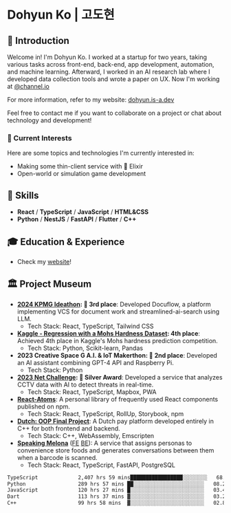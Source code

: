 # Dohyun Ko | 고도현

## 🧶 Introduction
Welcome in! I'm Dohyun Ko. I worked at a startup for two years, taking various tasks across front-end, back-end, app development, automation, and machine learning. Afterward, I worked in an AI research lab where I developed data collection tools and wrote a paper on UX. Now I'm working at [@channel.io](https://github.com/channel-io)

For more information, refer to my website: [dohyun.is-a.dev](https://dohyun.is-a.dev)

Feel free to contact me if you want to collaborate on a project or chat about technology and development!

### 🌱 Current Interests
Here are some topics and technologies I'm currently interested in:
- Making some thin-client service with 🧪 Elixir
- Open-world or simulation game development

## 🌟 Skills
- **React** / **TypeScript** / **JavaScript** / **HTML&CSS**
- **Python** / **NestJS** / **FastAPI** / **Flutter** / **C++**

## 🎓 Education & Experience
- Check my [website](https://dohyun.is-a.dev)!
  
## 🏛️ Project Museum
- **[2024 KPMG Ideathon](https://github.com/gist-optima): 🥉 3rd place**: Developed Docuflow, a platform implementing VCS for document work and streamlined-ai-search using LLM.
  - Tech Stack: React, TypeScript, Tailwind CSS
- **[Kaggle - Regression with a Mohs Hardness Dataset](https://www.kaggle.com/competitions/playground-series-s3e25): 4th place**: Achieved 4th place in Kaggle's Mohs hardness prediction competition.
  - Tech Stack: Python, Scikit-learn, Pandas
- **2023 Creative Space G A.I. & IoT Makerthon: 🥈 2nd place**: Developed an AI assistant combining GPT-4 API and Raspberry Pi.
  - Tech Stack: Python
- **[2023 Net Challenge](https://github.com/Net-Challenge-InfoTeam): 🥈 Silver Award**: Developed a service that analyzes CCTV data with AI to detect threats in real-time.
  - Tech Stack: React, TypeScript, Mapbox, PWA
- **[React-Atoms](https://github.com/dohyun-ko/react-atoms)**: A personal library of frequently used React components published on npm.
  - Tech Stack: React, TypeScript, RollUp, Storybook, npm
- **[Dutch: OOP Final Project](https://github.com/dohyun-ko/dutch-wasm)**: A Dutch pay platform developed entirely in C++ for both frontend and backend.
  - Tech Stack: C++, WebAssembly, Emscripten
- **[Speaking Melona](https://melona.chat)** ([FE](https://github.com/Shimsuyeon/speaking-melona-fe) [BE](https://github.com/Shimsuyeon/speaking-melona-be)): A service that assigns personas to convenience store foods and generates conversations between them when a barcode is scanned.
  - Tech Stack: React, TypeScript, FastAPI, PostgreSQL

<!--START_SECTION:waka-->

```txt
TypeScript             2,407 hrs 59 mins█████████████████░░░░░░░░   68.16 %
Python                 289 hrs 57 mins ██░░░░░░░░░░░░░░░░░░░░░░░   08.21 %
JavaScript             120 hrs 27 mins █░░░░░░░░░░░░░░░░░░░░░░░░   03.41 %
Dart                   113 hrs 37 mins ▓░░░░░░░░░░░░░░░░░░░░░░░░   03.22 %
C++                    99 hrs 58 mins  ▓░░░░░░░░░░░░░░░░░░░░░░░░   02.83 %
```

<!--END_SECTION:waka-->
